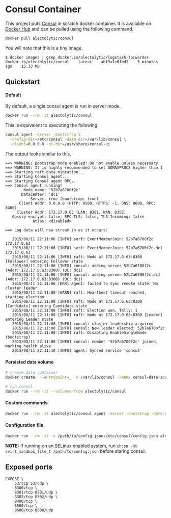 # Consul Container

This project puts [Consul](https://github.com/hashicorp/consul) in scratch docker container. It is available on [Docker Hub](https://registry.hub.docker.com/u/alectolytic/consul/) and can be pulled using the following command.

```sh
docker pull alectolytic/consul
```

You will note that this is a tiny image.
```
$ docker images | grep docker.io/alectolytic/logstash-forwarder
docker.io/alectolytic/consul    latest    abf9a1e6fbd2    3 minutes ago    15.33 MB
```

## Quickstart

#### Default

By default, a single consul agent is run in server mode.

```sh
docker run --rm -it alectolytic/consul
```

This is equivalent to executing the following.

```sh
consul agent -server -bootstrap \
  -config-dir=/etc/consul -data-dir=/var/lib/consul \
  -client=0.0.0.0 -ui-dir=/usr/share/consul-ui
```

The output looks similar to this.

```
==> WARNING: Bootstrap mode enabled! Do not enable unless necessary
==> WARNING: It is highly recommended to set GOMAXPROCS higher than 1
==> Starting raft data migration...
==> Starting Consul agent...
==> Starting Consul agent RPC...
==> Consul agent running!
        Node name: '52b7a6700f2c'
       Datacenter: 'dc1'
           Server: true (bootstrap: true)
      Client Addr: 0.0.0.0 (HTTP: 8500, HTTPS: -1, DNS: 8600, RPC: 8400)
     Cluster Addr: 172.17.0.63 (LAN: 8301, WAN: 8302)
   Gossip encrypt: false, RPC-TLS: false, TLS-Incoming: false
            Atlas: <disabled>

==> Log data will now stream in as it occurs:

   2015/08/11 22:11:06 [INFO] serf: EventMemberJoin: 52b7a6700f2c 172.17.0.63
   2015/08/11 22:11:06 [INFO] serf: EventMemberJoin: 52b7a6700f2c.dc1 172.17.0.63
   2015/08/11 22:11:06 [INFO] raft: Node at 172.17.0.63:8300 [Follower] entering Follower state
   2015/08/11 22:11:06 [INFO] consul: adding server 52b7a6700f2c (Addr: 172.17.0.63:8300) (DC: dc1)
   2015/08/11 22:11:06 [INFO] consul: adding server 52b7a6700f2c.dc1 (Addr: 172.17.0.63:8300) (DC: dc1)
   2015/08/11 22:11:06 [ERR] agent: failed to sync remote state: No cluster leader
   2015/08/11 22:11:08 [WARN] raft: Heartbeat timeout reached, starting election
   2015/08/11 22:11:08 [INFO] raft: Node at 172.17.0.63:8300 [Candidate] entering Candidate state
   2015/08/11 22:11:08 [INFO] raft: Election won. Tally: 1
   2015/08/11 22:11:08 [INFO] raft: Node at 172.17.0.63:8300 [Leader] entering Leader state
   2015/08/11 22:11:08 [INFO] consul: cluster leadership acquired
   2015/08/11 22:11:08 [INFO] consul: New leader elected: 52b7a6700f2c
   2015/08/11 22:11:08 [INFO] raft: Disabling EnableSingleNode (bootstrap)
   2015/08/11 22:11:08 [INFO] consul: member '52b7a6700f2c' joined, marking health alive
   2015/08/11 22:11:10 [INFO] agent: Synced service 'consul'

```

#### Persisted data volume

```sh
# create data container
docker create  --entrypoint=_ -v /var/lib/consul --name consul-data scratch

# run consul
docker run --rm -it --volumes-from alectolytic/consul
```

#### Custom commands

```sh
docker run --rm -it alectolytic/consul agent -server -bootstrap -data-dir /var/lib/consul
```

#### Configuration file

```sh
docker run --rm -it -v /path/to/config.json:/etc/consul/config.json alectolytic/consul agent -config-file=/etc/consul/config.json
```

**NOTE:** If running on an SELinux enabled system, run `chcon -Rt svirt_sandbox_file_t /path/to/config.json` before staring consul.


## Exposed ports

```
EXPOSE \
    53/tcp 53/udp \
    8300/tcp \
    8301/tcp 8301/udp \
    8302/tcp 8302/udp \
    8400/tcp \
    8500/tcp \
    8600/tcp 8600/udp
```
